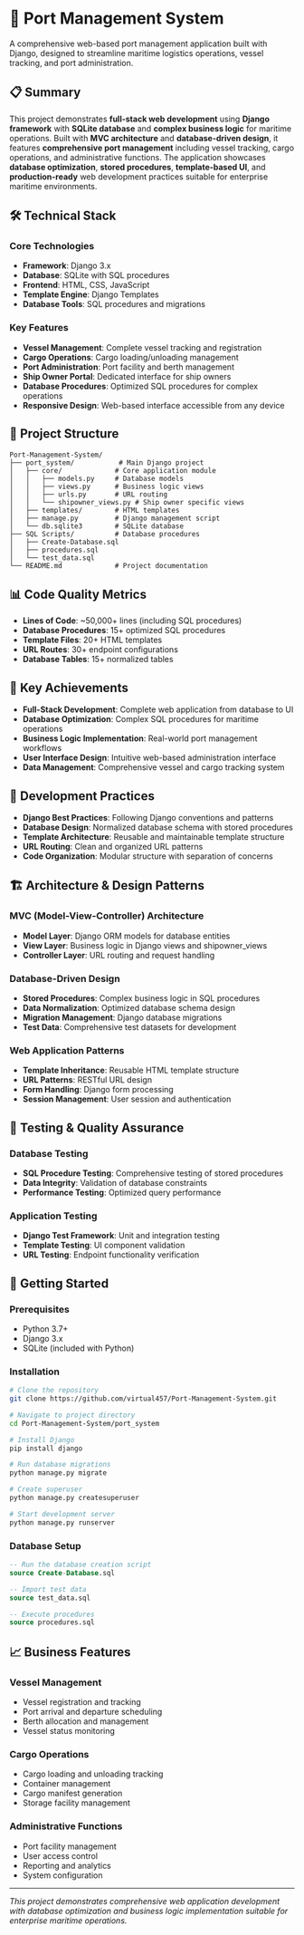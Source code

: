 # 🚢 Port Management System

A comprehensive web-based port management application built with Django, designed to streamline maritime logistics operations, vessel tracking, and port administration.

## 📋 Summary

This project demonstrates **full-stack web development** using **Django framework** with **SQLite database** and **complex business logic** for maritime operations. Built with **MVC architecture** and **database-driven design**, it features **comprehensive port management** including vessel tracking, cargo operations, and administrative functions. The application showcases **database optimization**, **stored procedures**, **template-based UI**, and **production-ready** web development practices suitable for enterprise maritime environments.

## 🛠️ Technical Stack

### **Core Technologies**
- **Framework**: Django 3.x
- **Database**: SQLite with SQL procedures
- **Frontend**: HTML, CSS, JavaScript
- **Template Engine**: Django Templates
- **Database Tools**: SQL procedures and migrations

### **Key Features**
- **Vessel Management**: Complete vessel tracking and registration
- **Cargo Operations**: Cargo loading/unloading management
- **Port Administration**: Port facility and berth management
- **Ship Owner Portal**: Dedicated interface for ship owners
- **Database Procedures**: Optimized SQL procedures for complex operations
- **Responsive Design**: Web-based interface accessible from any device

## 📁 Project Structure

```
Port-Management-System/
├── port_system/           # Main Django project
│   ├── core/             # Core application module
│   │   ├── models.py     # Database models
│   │   ├── views.py      # Business logic views
│   │   ├── urls.py       # URL routing
│   │   └── shipowner_views.py # Ship owner specific views
│   ├── templates/        # HTML templates
│   ├── manage.py         # Django management script
│   └── db.sqlite3        # SQLite database
├── SQL Scripts/          # Database procedures
│   ├── Create-Database.sql
│   ├── procedures.sql
│   └── test_data.sql
└── README.md             # Project documentation
```

## 📊 Code Quality Metrics

- **Lines of Code**: ~50,000+ lines (including SQL procedures)
- **Database Procedures**: 15+ optimized SQL procedures
- **Template Files**: 20+ HTML templates
- **URL Routes**: 30+ endpoint configurations
- **Database Tables**: 15+ normalized tables

## 🎯 Key Achievements

- **Full-Stack Development**: Complete web application from database to UI
- **Database Optimization**: Complex SQL procedures for maritime operations
- **Business Logic Implementation**: Real-world port management workflows
- **User Interface Design**: Intuitive web-based administration interface
- **Data Management**: Comprehensive vessel and cargo tracking system

## 🔧 Development Practices

- **Django Best Practices**: Following Django conventions and patterns
- **Database Design**: Normalized database schema with stored procedures
- **Template Architecture**: Reusable and maintainable template structure
- **URL Routing**: Clean and organized URL patterns
- **Code Organization**: Modular structure with separation of concerns

## 🏗️ Architecture & Design Patterns

### **MVC (Model-View-Controller) Architecture**
- **Model Layer**: Django ORM models for database entities
- **View Layer**: Business logic in Django views and shipowner_views
- **Controller Layer**: URL routing and request handling

### **Database-Driven Design**
- **Stored Procedures**: Complex business logic in SQL procedures
- **Data Normalization**: Optimized database schema design
- **Migration Management**: Django database migrations
- **Test Data**: Comprehensive test datasets for development

### **Web Application Patterns**
- **Template Inheritance**: Reusable HTML template structure
- **URL Patterns**: RESTful URL design
- **Form Handling**: Django form processing
- **Session Management**: User session and authentication

## 🧪 Testing & Quality Assurance

### **Database Testing**
- **SQL Procedure Testing**: Comprehensive testing of stored procedures
- **Data Integrity**: Validation of database constraints
- **Performance Testing**: Optimized query performance

### **Application Testing**
- **Django Test Framework**: Unit and integration testing
- **Template Testing**: UI component validation
- **URL Testing**: Endpoint functionality verification

## 🚀 Getting Started

### **Prerequisites**
- Python 3.7+
- Django 3.x
- SQLite (included with Python)

### **Installation**
```bash
# Clone the repository
git clone https://github.com/virtual457/Port-Management-System.git

# Navigate to project directory
cd Port-Management-System/port_system

# Install Django
pip install django

# Run database migrations
python manage.py migrate

# Create superuser
python manage.py createsuperuser

# Start development server
python manage.py runserver
```

### **Database Setup**
```sql
-- Run the database creation script
source Create-Database.sql

-- Import test data
source test_data.sql

-- Execute procedures
source procedures.sql
```

## 📈 Business Features

### **Vessel Management**
- Vessel registration and tracking
- Port arrival and departure scheduling
- Berth allocation and management
- Vessel status monitoring

### **Cargo Operations**
- Cargo loading and unloading tracking
- Container management
- Cargo manifest generation
- Storage facility management

### **Administrative Functions**
- Port facility management
- User access control
- Reporting and analytics
- System configuration

---

*This project demonstrates comprehensive web application development with database optimization and business logic implementation suitable for enterprise maritime operations.*
